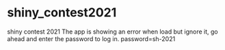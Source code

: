 # shiny_contest2021
shiny contest 2021
The app is showing an error when load but ignore it, go ahead and enter the password to log in.
password=sh-2021
